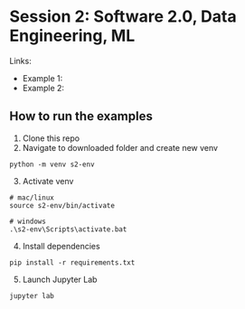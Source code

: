 # Session 2: Software 2.0, Data Engineering, ML

Links:
- Example 1:
- Example 2:

## How to run the examples

1. Clone this repo
2. Navigate to downloaded folder and create new venv
```
python -m venv s2-env
```
3. Activate venv
```
# mac/linux
source s2-env/bin/activate

# windows
.\s2-env\Scripts\activate.bat
```
4. Install dependencies
```
pip install -r requirements.txt
```
5. Launch Jupyter Lab
```
jupyter lab
```
